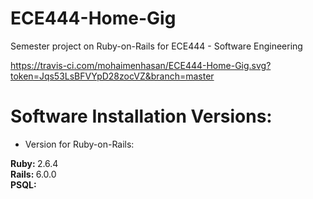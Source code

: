 # ECE444-Home-Gig
Semester project on Ruby-on-Rails for ECE444 - Software Engineering

https://travis-ci.com/mohaimenhasan/ECE444-Home-Gig.svg?token=Jqs53LsBFVYpD28zocVZ&branch=master

# Software Installation Versions:

* Version for Ruby-on-Rails:

<b> Ruby: </b> 2.6.4 <br/>
<b> Rails: </b> 6.0.0 <br/>
<b> PSQL: </b>  <br/>
